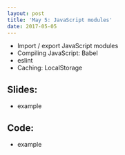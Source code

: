 ```yaml
---
layout: post
title: 'May 5: JavaScript modules'
date: 2017-05-05
---
```


- Import / export JavaScript modules
- Compiling JavaScript: Babel
- eslint
- Caching: LocalStorage

<!--more-->

## Slides:
- example

## Code:
- example
